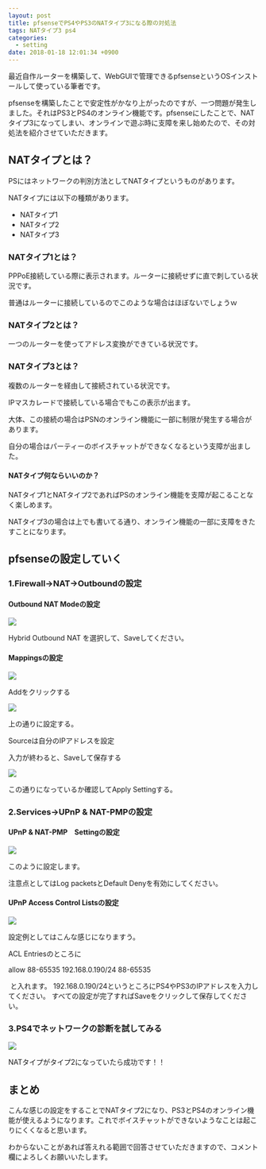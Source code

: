 ```yaml
---
layout: post
title: pfsenseでPS4やPS3のNATタイプ3になる際の対処法
tags: NATタイプ3 ps4
categories:
  - setting
date: 2018-01-18 12:01:34 +0900
---
```


最近自作ルーターを構築して、WebGUIで管理できるpfsenseというOSインストールして使っている筆者です。

pfsenseを構築したことで安定性がかなり上がったのですが、一つ問題が発生しました。それはPS3とPS4のオンライン機能です。pfsenseにしたことで、NATタイプ3になってしまい、オンラインで遊ぶ時に支障を来し始めたので、その対処法を紹介させていただきます。

NATタイプとは？
---------

PSにはネットワークの判別方法としてNATタイプというものがあります。

NATタイプには以下の種類があります。

*   NATタイプ1
*   NATタイプ2
*   NATタイプ3

### NATタイプ1とは？

PPPoE接続している際に表示されます。ルーターに接続せずに直で刺している状況です。

普通はルーターに接続しているのでこのような場合はほぼないでしょうｗ

### NATタイプ2とは？

一つのルーターを使ってアドレス変換ができている状況です。

### NATタイプ3とは？

複数のルーターを経由して接続されている状況です。

IPマスカレードで接続している場合でもこの表示が出ます。

大体、この接続の場合はPSNのオンライン機能に一部に制限が発生する場合があります。

自分の場合はパーティーのボイスチャットができなくなるという支障が出ました。

#### NATタイプ何ならいいのか？

NATタイプ1とNATタイプ2であればPSのオンライン機能を支障が起こることなく楽しめます。

NATタイプ3の場合は上でも書いてる通り、オンライン機能の一部に支障をきたすことになります。

pfsenseの設定していく
--------------

### 1.Firewall->NAT->Outboundの設定

#### Outbound NAT Modeの設定

![](../../../../images/myself/ps4_nat/1.png)

Hybrid Outbound NAT を選択して、Saveしてください。

#### Mappingsの設定

![](../../../../images/myself/ps4_nat/2.png)

Addをクリックする

![](../../../../images/myself/ps4_nat/3.png)

上の通りに設定する。

Sourceは自分のIPアドレスを設定

入力が終わると、Saveして保存する

![](../../../../images/myself/ps4_nat/4.png)

この通りになっているか確認してApply Settingする。

### 2.Services->UPnP & NAT-PMPの設定

#### UPnP & NAT-PMP　Settingの設定

![](../../../../images/myself/ps4_nat/5.png)

このように設定します。

注意点としてはLog packetsとDefault Denyを有効にしてください。

#### UPnP Access Control Listsの設定

![](../../../../images/myself/ps4_nat/6.png)

設定例としてはこんな感じになりますう。

ACL Entriesのところに

allow 88-65535 192.168.0.190/24 88-65535

 と入れます。 192.168.0.190/24というところにPS4やPS3のIPアドレスを入力してください。 すべての設定が完了すればSaveをクリックして保存してください。

### 3.PS4でネットワークの診断を試してみる

![](../../../../images/myself/ps4_nat/7.jpg)

NATタイプがタイプ2になっていたら成功です！！

まとめ
---

こんな感じの設定をすることでNATタイプ2になり、PS3とPS4のオンライン機能が使えるようになります。これでボイスチャットができないようなことは起こりにくくなると思います。

わからないことがあれば答えれる範囲で回答させていただきますので、コメント欄によろしくお願いいたします。

